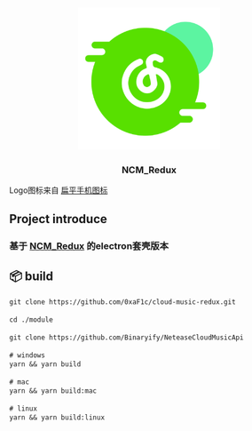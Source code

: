 <br />

<p align="center">
  <img src="./public/cloud_music.svg" alt="Logo" width="256" height="256">
  <h3 align="center">NCM_Redux</h3>
  <div>
    <span>Logo图标来自</span>
    <a href="https://www.iconfont.cn/collections/detail?spm=a313x.user_detail.i1.dc64b3430.19af3a81ZCE8Pt&cid=30608">扁平手机图标</a>
  </div>
</p>

## Project introduce

### 基于 [NCM_Redux](https://github.com/0xaF1c/cloud-music-redux) 的electron套壳版本

## 📦 build

```shell
git clone https://github.com/0xaF1c/cloud-music-redux.git

cd ./module

git clone https://github.com/Binaryify/NeteaseCloudMusicApi

# windows
yarn && yarn build

# mac
yarn && yarn build:mac

# linux
yarn && yarn build:linux
```
